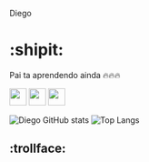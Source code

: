Diego 
# :shipit:

Pai ta aprendendo ainda 🔥🔥🔥

<div>
<img src="https://cdn.jsdelivr.net/gh/devicons/devicon/icons/python/python-plain-wordmark.svg" width="30" height="30"/>
<img src="https://cdn.jsdelivr.net/gh/devicons/devicon/icons/css3/css3-plain-wordmark.svg" widht="30" height="30"/>
<img src="https://cdn.jsdelivr.net/gh/devicons/devicon/icons/html5/html5-plain-wordmark.svg" width="30" height="30"/>
</div>

![Diego GitHub stats](https://github-readme-stats.vercel.app/api?username=diegorkkj&show_icons=true&theme=dark)
![Top Langs](https://github-readme-stats.vercel.app/api/top-langs/?username=diegorkkj&hide_progress=false)

## :trollface:
